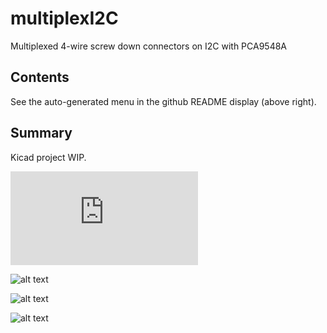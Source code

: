 # multiplexI2C
Multiplexed 4-wire screw down connectors on I2C with PCA9548A

##  Contents

See the auto-generated menu in the github README display (above right).

## Summary

Kicad project WIP.

![alt text](http:Graphics/multiplexI2C.wrl)

![alt text](http:Graphics/multiplexI2C_top1.png)

![alt text](http:Graphics/multiplexI2C_top2.png)

![alt text](http:Graphics/multiplexI2C_bottom1.png)
